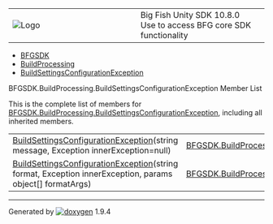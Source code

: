 <table>
<colgroup>
<col style="width: 50%" />
<col style="width: 50%" />
</colgroup>
<tbody>
<tr class="odd">
<td><img src="Icon-100.png" alt="Logo" /></td>
<td><div id="projectname">
Big Fish Unity SDK<span id="projectnumber"> 10.8.0</span>
</div>
<div id="projectbrief">
Use to access BFG core SDK functionality
</div></td>
</tr>
</tbody>
</table>

  - [BFGSDK](namespace_b_f_g_s_d_k.html)
  - [BuildProcessing](namespace_b_f_g_s_d_k_1_1_build_processing.html)
  - [BuildSettingsConfigurationException](class_b_f_g_s_d_k_1_1_build_processing_1_1_build_settings_configuration_exception.html)

BFGSDK.BuildProcessing.BuildSettingsConfigurationException Member List

This is the complete list of members for
[BFGSDK.BuildProcessing.BuildSettingsConfigurationException](class_b_f_g_s_d_k_1_1_build_processing_1_1_build_settings_configuration_exception.html),
including all inherited members.

|                                                                                                                                                                                                                                        |                                                                                                                                                      |        |
| -------------------------------------------------------------------------------------------------------------------------------------------------------------------------------------------------------------------------------------- | ---------------------------------------------------------------------------------------------------------------------------------------------------- | ------ |
| [BuildSettingsConfigurationException](class_b_f_g_s_d_k_1_1_build_processing_1_1_build_settings_configuration_exception.html#ac33e148281c9a74034631c072dfd4013)(string message, Exception innerException=null)                         | [BFGSDK.BuildProcessing.BuildSettingsConfigurationException](class_b_f_g_s_d_k_1_1_build_processing_1_1_build_settings_configuration_exception.html) | inline |
| [BuildSettingsConfigurationException](class_b_f_g_s_d_k_1_1_build_processing_1_1_build_settings_configuration_exception.html#a427f977c65500d61c7f1faaa4d80edd0)(string format, Exception innerException, params object\[\] formatArgs) | [BFGSDK.BuildProcessing.BuildSettingsConfigurationException](class_b_f_g_s_d_k_1_1_build_processing_1_1_build_settings_configuration_exception.html) | inline |

-----

Generated
by [![doxygen](doxygen.svg)](https://www.doxygen.org/index.html) 1.9.4
